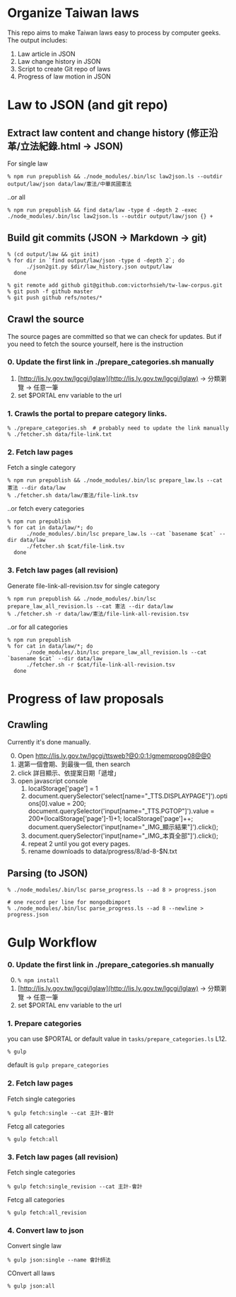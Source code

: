 Organize Taiwan laws
====================

This repo aims to make Taiwan laws easy to process by computer geeks.  The output includes:

1. Law article in JSON
2. Law change history in JSON
3. Script to create Git repo of laws
4. Progress of law motion in JSON

# Law to JSON (and git repo)

## Extract law content and change history (修正沿革/立法紀錄.html -> JSON)

For single law

    % npm run prepublish && ./node_modules/.bin/lsc law2json.ls --outdir output/law/json data/law/憲法/中華民國憲法

..or all

    % npm run prepublish && find data/law -type d -depth 2 -exec ./node_modules/.bin/lsc law2json.ls --outdir output/law/json {} +

## Build git commits (JSON -> Markdown -> git)
    % (cd output/law && git init)
    % for dir in `find output/law/json -type d -depth 2`; do
          ./json2git.py $dir/law_history.json output/law
      done

    % git remote add github git@github.com:victorhsieh/tw-law-corpus.git
    % git push -f github master
    % git push github refs/notes/*

## Crawl the source

The source pages are committed so that we can check for updates.  But if you
need to fetch the source yourself, here is the instruction

### 0. Update the first link in ./prepare_categories.sh manually
1. [http://lis.ly.gov.tw/lgcgi/lglaw](http://lis.ly.gov.tw/lgcgi/lglaw) -> 分類瀏覽 -> 任意一筆
2. set $PORTAL env variable to the url

### 1. Crawls the portal to prepare category links.
    % ./prepare_categories.sh  # probably need to update the link manually
    % ./fetcher.sh data/file-link.txt

### 2. Fetch law pages

Fetch a single category

    % npm run prepublish && ./node_modules/.bin/lsc prepare_law.ls --cat 憲法 --dir data/law
    % ./fetcher.sh data/law/憲法/file-link.tsv

..or fetch every categories

    % npm run prepublish
    % for cat in data/law/*; do
          ./node_modules/.bin/lsc prepare_law.ls --cat `basename $cat` --dir data/law
          ./fetcher.sh $cat/file-link.tsv
      done

### 3. Fetch law pages (all revision)

Generate file-link-all-revision.tsv for single category

    % npm run prepublish && ./node_modules/.bin/lsc prepare_law_all_revision.ls --cat 憲法 --dir data/law
    % ./fetcher.sh -r data/law/憲法/file-link-all-revision.tsv

..or for all categories

    % npm run prepublish
    % for cat in data/law/*; do
          ./node_modules/.bin/lsc prepare_law_all_revision.ls --cat `basename $cat` --dir data/law
          ./fetcher.sh -r $cat/file-link-all-revision.tsv
      done

# Progress of law proposals

## Crawling

Currently it's done manually.

0. Open http://lis.ly.gov.tw/lgcgi/ttsweb?@0:0:1:lgmempropg08@@0
1. 選第一個會期、到最後一個, then search
2. click 詳目顯示、依提案日期「遞增」
3. open javascript console
    1. localStorage['page'] = 1
    2. document.querySelector('select[name="_TTS.DISPLAYPAGE"]').options[0].value = 200; document.querySelector('input[name="_TTS.PGTOP"]').value = 200*(localStorage['page']-1)+1; localStorage['page']++; document.querySelector('input[name="_IMG_顯示結果"]').click();
    3. document.querySelector('input[name="_IMG_本頁全部"]').click();
    4. repeat 2 until you got every pages.
    5. rename downloads to data/progress/8/ad-8-$N.txt

## Parsing (to JSON)

    % ./node_modules/.bin/lsc parse_progress.ls --ad 8 > progress.json

    # one record per line for mongodbimport
    % ./node_modules/.bin/lsc parse_progress.ls --ad 8 --newline > progress.json

# Gulp Workflow

### 0. Update the first link in ./prepare_categories.sh manually
0.  `% npm install`
1. [http://lis.ly.gov.tw/lgcgi/lglaw](http://lis.ly.gov.tw/lgcgi/lglaw) -> 分類瀏覽 -> 任意一筆
2. set $PORTAL env variable to the url

### 1. Prepare categories
you can use $PORTAL or default value in `tasks/prepare_categories.ls` L12.

    % gulp
default is `gulp prepare_categories`

### 2. Fetch law pages
Fetch single categories

    % gulp fetch:single --cat 主計-會計

Fetcg all categories

    % gulp fetch:all

### 3. Fetch law pages (all revision)
Fetch single categories

    % gulp fetch:single_revision --cat 主計-會計

Fetcg all categories

    % gulp fetch:all_revision

### 4. Convert law to json
Convert single law

    % gulp json:single --name 會計師法

COnvert all laws

    % gulp json:all